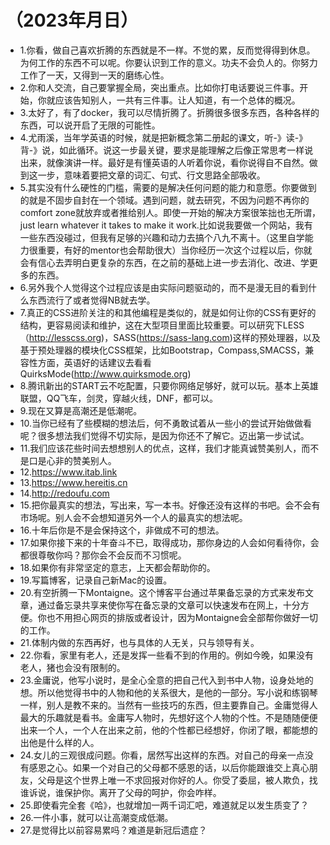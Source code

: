 # （2023年月日） 

- 1.你看，做自己喜欢折腾的东西就是不一样。不觉的累，反而觉得得到休息。为何工作的东西不可以呢。你要认识到工作的意义。功夫不会负人的。你努力工作了一天，又得到一天的磨练心性。
- 2.你和人交流，自己要掌握全局，突出重点。比如你打电话要说三件事。开始，你就应该告知别人，一共有三件事。让人知道，有一个总体的概况。
- 3.太好了，有了docker，我可以尽情折腾了。折腾很多很多东西，各种各样的东西，可以说开启了无限的可能性。
- 4.尤雨溪，当年学英语的时候，就是把新概念第二册起的课文，听-》读-》背-》说，如此循环。说这一步最关键，要求是能理解之后像正常思考一样说出来，就像演讲一样。最好是有懂英语的人听着你说，看你说得自不自然。做到这一步，意味着要把文章的词汇、句式、行文思路全部吸收。
- 5.其实没有什么硬性的门槛，需要的是解决任何问题的能力和意愿。你要做到的就是不固步自封在一个领域。遇到问题，就去研究，不因为问题不再你的comfort zone就放弃或者推给别人。即使一开始的解决方案很笨拙也无所谓，just learn whatever it takes to make it work.比如说我要做一个网站，我有一些东西没碰过，但我有足够的兴趣和动力去搞个八九不离十。（这里自学能力很重要，有好的mentor也会帮助很大）当你经历一次这个过程以后，你就会有信心去弄明白更复杂的东西，在之前的基础上进一步去消化、改进、学更多的东西。
- 6.另外我个人觉得这个过程应该是由实际问题驱动的，而不是漫无目的看到什么东西流行了或者觉得NB就去学。
- 7.真正的CSS进阶关注的和其他编程是类似的，就是如何让你的CSS有更好的结构，更容易阅读和维护，这在大型项目里面比较重要。可以研究下LESS（http://lesscss.org)，SASS(https://sass-lang.com)这样的预处理器，以及基于预处理器的模块化CSS框架，比如Bootstrap，Compass,SMACSS，兼容性方面，英语好的话建议去看看QuirksMode(http://www.quirksmode.org)
- 8.腾讯新出的START云不吃配置，只要你网络足够好，就可以玩。基本上英雄联盟，QQ飞车，剑灵，穿越火线，DNF，都可以。
- 9.现在又算是高潮还是低潮呢。
- 10.当你已经有了些模糊的想法后，何不勇敢试着从一些小的尝试开始做做看呢？很多想法我们觉得不切实际，是因为你还不了解它。迈出第一步试试。
- 11.我们应该花些时间去想想别人的优点，这样，我们才能真诚赞美别人，而不是口是心非的赞美别人。
- 12.https://www.itab.link
- 13.https://www.hereitis.cn
- 14.http://redoufu.com
- 15.把你最真实的想法，写出来，写一本书。好像还没有这样的书吧。会不会有市场呢。别人会不会想知道另外一个人的最真实的想法呢。
- 16.十年后你是不是会保持这个，非做成不可的想法。
- 17.如果你接下来的十年奋斗不已，取得成功，那你身边的人会如何看待你，会都很尊敬你吗？那你会不会反而不习惯呢。
- 18.如果你有非常坚定的意志，上天都会帮助你的。
- 19.写篇博客，记录自己新Mac的设置。
- 20.有空折腾一下Montaigne。这个博客平台通过苹果备忘录的方式来发布文章，通过备忘录共享来使你写在备忘录的文章可以快速发布在网上，十分方便。你也不用担心网页的排版或者设计，因为Montaigne会全部帮你做好一切的工作。
- 21.体制内做的东西再好，也与具体的人无关，只与领导有关。
- 22.你看，家里有老人，还是发挥一些看不到的作用的。例如今晚，如果没有老人，猪也会没有限制的。
- 23.金庸说，他写小说时，是全心全意的把自己代入到书中人物，设身处地的想。所以他觉得书中的人物和他的关系很大，是他的一部分。写小说和练钢琴一样，别人是教不来的。当然有一些技巧的东西，但主要靠自己。金庸觉得人最大的乐趣就是看书。金庸写人物时，先想好这个人物的个性。不是随随便便出来一个人，一个人在出来之前，他的个性都已经想好，你闭了眼，都能想的出他是什么样的人。
- 24.女儿的三观很成问题。你看，居然写出这样的东西。对自己的母亲一点没有感恩之心。如果一个对自己的父母都不感恩的话，以后你能跟谁交上真心朋友，父母是这个世界上唯一不求回报对你好的人。你受了委屈，被人欺负，找谁诉说，谁保护你。离开了父母的呵护，你会咋样。
- 25.即使看完全套《哈》，也就增加一两千词汇吧，难道就足以发生质变了？
- 26.一件小事，就可以让高潮变成低潮。
- 27.是觉得比以前容易累吗？难道是新冠后遗症？

